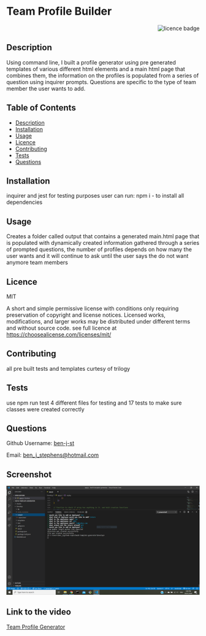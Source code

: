 # Team Profile Builder  

    
<div align="right"><img alt="licence badge" src="https://img.shields.io/badge/licence-MIT-yellow"></div>

## Description 

Using command line, I built a profile generator using pre generated templates of various different html elements and a main html page that combines them, the information on the profiles is populated from a series of question using inquirer prompts. Questions are specific to the type of team member the user wants to add.

## Table of Contents

* [Description](#Description)
* [Installation](#Installation)
* [Usage](#Usage)
* [Licence](#Licence)
* [Contributing](#Contributing)
* [Tests](#Tests)
* [Questions](#Questions)

## Installation

inquirer and jest for testing purposes user can run: npm i - to install all dependencies

## Usage

Creates a folder called output that contains a generated main.html page that is populated with dynamically created information gathered through a series of prompted questions, the number of profiles depends on how many the user wants and it will continue to ask until the user says the do not want anymore team members

## Licence 

MIT

A short and simple permissive license with conditions only requiring preservation of copyright and license notices. Licensed works, modifications, and larger works may be distributed under different terms and without source code. see full licence at https://choosealicense.com/licenses/mit/

## Contributing 

all pre built tests and templates curtesy of trilogy

## Tests

use npm run test 4 different files for testing and 17 tests to make sure classes were created correctly

## Questions

Github Username: <a href="https://github.com/ben-j-st">ben-j-st</a>

Email: ben_j_stephens@hotmail.com


## Screenshot 

![Screenshot](Assets/profile-generator.PNG)

## Link to the video 

<a href="https://drive.google.com/file/d/1e3qyjl3boyvj9suU5b-tgQowE66dqZU9/view">Team Profile Generator</a>